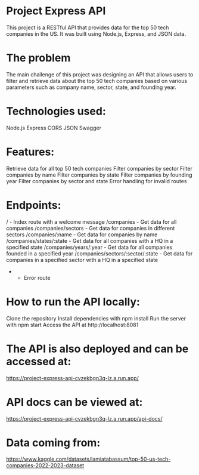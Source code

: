 # Project Express API

This project is a RESTful API that provides data for the top 50 tech companies in the US. It was built using Node.js, Express, and JSON data.

# The problem
The main challenge of this project was designing an API that allows users to filter and retrieve data about the top 50 tech companies based on various parameters such as company name, sector, state, and founding year.

# Technologies used:
Node.js
Express
CORS
JSON
Swagger

# Features:
Retrieve data for all top 50 tech companies
Filter companies by sector
Filter companies by name
Filter companies by state
Filter companies by founding year
Filter companies by sector and state
Error handling for invalid routes

# Endpoints:
/ - Index route with a welcome message
/companies - Get data for all companies
/companies/sectors - Get data for companies in different sectors
/companies/:name - Get data for companies by name
/companies/states/:state - Get data for all companies with a HQ in a specified state
/companies/years/:year - Get data for all companies founded in a specified year
/companies/sectors/:sector/:state - Get data for companies in a specified sector with a HQ in a specified state
* - Error route

# How to run the API locally:
Clone the repository
Install dependencies with npm install
Run the server with npm start
Access the API at http://localhost:8081

# The API is also deployed and can be accessed at:
https://project-express-api-cvzekbgn3q-lz.a.run.app/

# API docs can be viewed at:
https://project-express-api-cvzekbgn3q-lz.a.run.app/api-docs/

# Data coming from:
https://www.kaggle.com/datasets/lamiatabassum/top-50-us-tech-companies-2022-2023-dataset